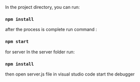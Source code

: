 
In the project directory, you can run:

### `npm install`

after the process is complete run command :

### `npm start`

for server In the server folder run:

### `npm install`

then open server.js file in visual studio code start the debugger

